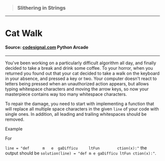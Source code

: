 > ### Slithering in Strings

---

# Cat Walk

#### Source: [codesignal.com](https://codesignal.com/) Python Arcade

---

You've been working on a particularly difficult algorithm all day, and finally decided to take a break and drink some coffee. To your horror, when you returned you found out that your cat decided to take a walk on the keyboard in your absence, and pressed a key or two. Your computer doesn't react to letters being pressed when an unauthorized action appears, but allows typing whitespace characters and moving the arrow keys, so now your masterpiece contains way too many whitespace characters.

To repair the damage, you need to start with implementing a function that will replace all multiple space characters in the given `line` of your code with single ones. In addition, all leading and trailing whitespaces should be removed.

Example

For

`line = "def      m   e  gaDifficu     ltFun        ction(x):"`
the output should be
`solution(line) = "def m e gaDifficu ltFun ction(x):"`.
